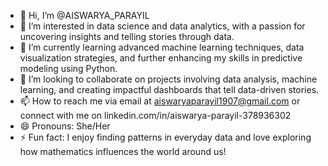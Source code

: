 - 👋 Hi, I’m @AISWARYA_PARAYIL
- 👀 I’m interested in data science and data analytics, with a passion for uncovering insights and telling stories through data.
- 🌱 I’m currently learning advanced machine learning techniques, data visualization strategies, and further enhancing my skills in predictive modeling using Python.
- 💞️ I’m looking to collaborate on projects involving data analysis, machine learning, and creating impactful dashboards that tell data-driven stories.
- 📫 How to reach me via email at aiswaryaparayil1907@gmail.com or connect with me on linkedin.com/in/aiswarya-parayil-378936302
- 😄 Pronouns: She/Her
- ⚡ Fun fact: I enjoy finding patterns in everyday data and love exploring how mathematics influences the world around us!


